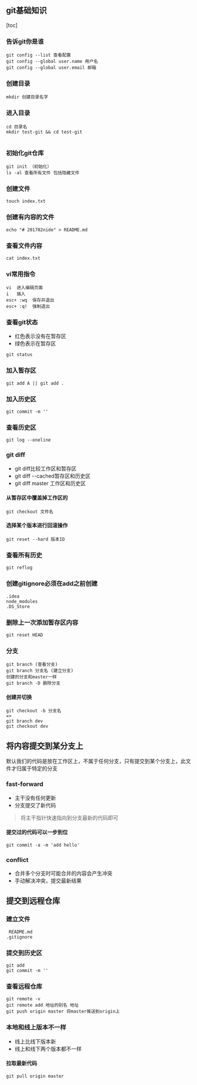 ## git基础知识
 [toc]
### 告诉git你是谁
```
git config --list 查看配置
git config --global user.name 用户名 
git config --global user.email 邮箱

```
### 创建目录
```
mkdir 创建目录名字
```
### 进入目录
```
cd 目录名
mkdir test-git && cd test-git
 
```
### 初始化git仓库
```
git init （初始化）
ls -al 查看所有文件 包括隐藏文件

```
### 创建文件
```
touch index.txt
```
### 创建有内容的文件
```
echo "# 201702nide" > README.md
```
### 查看文件内容
```
cat index.txt
```
### vi常用指令
```
vi  进入编辑页面
i   插入
esc+ :wq  保存并退出
esc+ :q!  强制退出
```
### 查看git状态
- 红色表示没有在暂存区
- 绿色表示在暂存区
```
git status
```
### 加入暂存区
```
git add A || git add .
```
### 加入历史区
```
git commit -m ''
```
### 查看历史区
```
git log --oneline
```
### git diff
- git diff比较工作区和暂存区
- git diff --cached暂存区和历史区
- git diff master 工作区和历史区

#### 从暂存区中覆盖掉工作区的
```
git checkout 文件名
```
#### 选择某个版本进行回滚操作
```
git reset --hard 版本ID
```
### 查看所有历史
```
git reflog

```
### 创建gitignore必须在add之前创建 
```
.idea
node_modules
.DS_Store
```
### 删除上一次添加暂存区内容
```
git reset HEAD
```
### 分支
```
git branch (查看分支)
git branch 分支名 (建立分支)
创建的分支和master一样
git branch -D 删除分支
```
#### 创建并切换
```
git checkout -b 分支名 
=>
git branch dev
git checkout dev
```
## 将内容提交到某分支上
默认我们的代码是放在工作区上，不属于任何分支，只有提交到某个分支上，此文件才归属于特定的分支 
### fast-forward 
- 主干没有任何更新
- 分支提交了新代码
> 将主干指针快速指向到分支最新的代码即可
#### 提交过的代码可以一步到位
```
git commit -a -m 'add hello'
```
### conflict 
- 合并多个分支时可能合并的内容会产生冲突
- 手动解决冲突，提交最新结果

## 提交到远程仓库
### 建立文件
```
 README.md
.gitignore
```
### 提交到历史区
```
git add
git commit -m ''
```
### 查看远程仓库
```
git remote -v
git remote add 地址的别名 地址
git push origin master 将master推送到origin上
```
### 本地和线上版本不一样
- 线上比线下版本新
- 线上和线下两个版本都不一样

#### 拉取最新代码
```
git pull origin master
```
